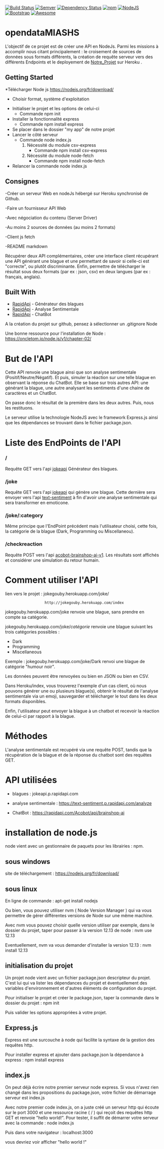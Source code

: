
[![Build Status](https://travis-ci.org/boennemann/badges.svg?branch=master)](aaa) [![Semver](http://img.shields.io/SemVer/2.0.0.png)](http://semver.org/spec/v2.0.0.html) [![Dependency Status](https://david-dm.org/boennemann/badges.svg)](https://david-dm.org/boennemann/badges) [![npm](https://img.shields.io/badge/npm-6.4.1-green.svg)](https://GitHub.com/Naereen/StrapDown.js/graphs/commit-activity) [![NodeJS](https://img.shields.io/badge/NodeJS-10.15.3-green.svg)](https://GitHub.com/Naereen/StrapDown.js/graphs/commit-activity) [![Bootstrap](https://img.shields.io/badge/Bootstrap-3.4-blue.svg)](https://GitHub.com/Naereen/StrapDown.js/graphs/commit-activity)  [![Awesome](https://cdn.rawgit.com/sindresorhus/awesome/d7305f38d29fed78fa85652e3a63e154dd8e8829/media/badge.svg)](https://github.com/sindresorhus/awesome)

# opendataMIASHS

L'objectif de ce projet est de créer une API en NodeJs. Parmi les missions à accomplir nous citant principalement : le croisement de sources de données sous formats différents, la création de requête serveur vers des différents Endpoints et le deployement de [Notre_Projet](http://jokegouby.herokuapp.com/index) sur Heroku .

## Getting Started

*Télécharger Node js  https://nodejs.org/fr/download/ 
  - Choisir format, système d'exploitation
* Initialiser le projet et les options de celui-ci
  - Commande npm init
* Installer la fonctionnalité express
  - Commande npm install express
* Se placer dans le dossier "my app" de notre projet
* Lancer le côté serveur
  - Commande node index.js
    1) Nécessité du module csv-express
        - Commande npm install csv-express
    2) Nécessité du module node-fetch
        - Commande npm install node-fetch
* Relancer la commande node index.js

## Consignes

-Créer un serveur Web en nodeJs hébergé sur Heroku synchronisé de Github.

-Faire un fournisseur API Web

-Avec négociation du contenu (Server Driver)

-Au moins 2 sources de données (au moins 2 formats)

-Client js fetch

-README markdown

Récupérer deux API complémentaires, créer une interface client récupérant une API générant une blague et une permettant de savoir si celle-ci est "correcte", ou plutôt discriminante. Enfin, permettre de télécharger le résultat sous deux formats (par ex : json, csv) en deux langues (par ex : français, anglais). 

## Built With

* [RapidApi](https://jokeapi.p.rapidapi.com/category/Any) - Générateur des blagues
* [RapidApi](https://text-sentiment.p.rapidapi.com/analyze) - Analyse Sentimentale
* [RapidApi](https://acobot-brainshop-ai-v1.p.rapidapi.com/get) - ChatBot

A la création du projet sur github, pensez à sélectionner un .gitignore Node

Une bonne ressource pour l'installation de Node : https://oncletom.io/node.js/v1/chapter-02/


# But de l'API

Cette API renvoie une blague ainsi que son analyse sentimentale (Positif/Neutre/Négatif). Et puis, simuler la réaction sur une telle blague en observant la réponse du ChatBot.
Elle se base sur trois autres API: une générant la blague, une autre analysant les sentiments d'une chaine de caractères et un ChatBot.

On passe donc le résultat de la première dans les deux autres. Puis, nous les restituons. 

Le serveur utilise la technologie NodeJS avec le framework Express.js ainsi que les dépendances se trouvant dans le fichier package.json.

# Liste des EndPoints de l'API

### /
Requête GET vers l'api [jokeapi](https://jokeapi.p.rapidapi.com/category/Any) Générateur des blagues.

### /joke
Requête GET vers l'api [jokeapi](https://jokeapi.p.rapidapi.com/category/Any) qui génère une blague. Cette dernière sera envoyer vers l'api [text-sentiment](https://text-sentiment.p.rapidapi.com/analyze) à fin d'avoir une analyse sentimentale qui sera transformer en emoticone.

### /joke/:category
Même principe que l'EndPoint précédent mais l'utilisateur choisi, cette fois, la catégorie de la blague (Dark, Programming ou Miscellaneou).

### /checkreaction
Requête POST vers l'api [acobot-brainshop-ai-v1](https://acobot-brainshop-ai-v1.p.rapidapi.com/get). Les résultats sont affichés et considérer une simulation du retour humain.


# Comment utiliser l'API

lien vers le projet : jokegouby.herokuapp.com/joke/

                      http://jokegouby.herokuapp.com/index

jokegouby.herokuapp.com/joke renvoie une blague, sans prendre en compte sa catégorie.

jokegouby.herokuapp.com/joke/*catégorie* renvoie une blague suivant les trois catégories possibles :
  - Dark
  - Programming
  - Miscellaneous

Exemple :
  jokegouby.herokuapp.com/joke/Dark renvoi une blague de catégorie "humour noir".
  
Les données peuvent être renvoyées ou bien en JSON ou bien en CSV.

Dans Heroku/index, vous trouverez l'exemple d'un cas client, où nous pouvons générer une ou plusieurs blague(s), obtenir le résultat de l'analyse sentimentale via un emoji, sauvegarder et télécharger le tout dans les deux formats disponibles.

Enfin, l'utilisateur peut envoyer la blague à un chatbot et recevoir la réaction de celui-ci par rapport à la blague.

# Méthodes

L'analyse sentimentale est recupéré via une requête POST, tandis que la récupération de la blague et de la réponse du chatbot sont des requêtes GET.

# API utilisées

- blagues : jokeapi.p.rapidapi.com

- analyse sentimentale : https://text-sentiment.p.rapidapi.com/analyze

- ChatBot : https://rapidapi.com/Acobot/api/brainshop-ai


# installation de node.js

node vient avec un gestionnaire de paquets pour les librairies : npm.

## sous windows
 
site de téléchargement : https://nodejs.org/fr/download/

## sous linux

En ligne de commande : apt-get install nodejs

Ou bien, vous pouvez utiliser nvm ( Node Version Manager ) qui va vous permettre de gérer différentes versions de Node sur une même machine. 

Avec nvm vous pouvez choisir quelle version utiliser par exemple, dans le dossier du projet, taper pour passer à la version 12.13 de node : nvm use 12.13

Eventuellement, nvm va vous demander d'installer la version 12.13 : nvm install 12.13

## initialisation du projet

Un projet node vient avec un fichier package.json descripteur du projet. C'est lui qui va lister les dépendances du projet et éventuellement des variables d'environnement et d'autres éléments de configuration du projet.

Pour initialiser le projet et créer le package.json, taper la commande dans le dossier du projet : npm init

Puis valider les options appropriées à votre projet.

## Express.js

Express est une surcouche à node qui facilite la syntaxe de la gestion des requêtes http. 

Pour installer express et ajouter dans package.json la dépendance à express : npm install express

## index.js

On peut déjà écrire notre premier serveur node express. Si vous n'avez rien changé dans les propositions du package.json, votre fichier de démarrage serveur est index.js

Avec notre premier code index.js, on a juste créé un serveur http qui écoute sur le port 3000 et une ressource racine ( / ) qui reçoit des requêtes http GET et renvoie "hello world!". Pour tester, il suffit de démarrer votre serveur avec la commande : node index.js

Puis dans votre navigateur : localhost:3000

vous devriez voir afficher "hello world !"
